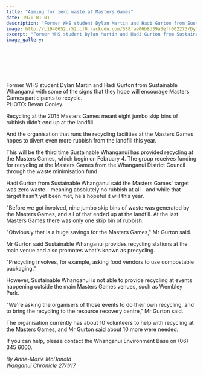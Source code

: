 ```yaml
---
title: "Aiming for zero waste at Masters Games"
date: 1970-01-01
description: "Former WHS student Dylan Martin and Hadi Gurton from Sustainable Whanganui with some of the signs that they hope will encourage Masters Games participants to recycle..."
image: http://c1940652.r52.cf0.rackcdn.com/588fae06b8d39a3eff002273/Dylan-Martin-ex-whs-chron-jan-2017.jpg
excerpt: "Former WHS student Dylan Martin and Hadi Gurton from Sustainable Whanganui with some of the signs that they hope will encourage Masters Games participants to recycle."
image_gallery:
    
    
    
    
    
---
```


<p><span>Former WHS student Dylan Martin and Hadi Gurton from Sustainable Whanganui with some of the signs that they hope will encourage Masters Games participants to recycle. <br />PHOTO: Bevan Conley.</span></p>
<p>Recycling at the 2015 Masters Games meant eight jumbo skip bins of rubbish didn't end up at the landfill.</p>
<p>And the organisation that runs the recycling facilities at the Masters Games hopes to divert even more rubbish from the landfill this year.</p>
<p>This will be the third time Sustainable Whanganui has provided recycling at the Masters Games, which begin on February 4. The group receives funding for recycling at the Masters Games from the Whanganui District Council through the waste minimisation fund.</p>
<p>Hadi Gurton from Sustainable Whanganui said the Masters Games' target was zero waste - meaning absolutely no rubbish at all - and while that target hasn't yet been met, he's hopeful it will this year.</p>
<p>"Before we got involved, nine jumbo skip bins of waste was generated by the Masters Games, and all of that ended up at the landfill. At the last Masters Games there was only one skip bin of rubbish.</p>
<p>"Obviously that is a huge savings for the Masters Games," Mr Gurton said.</p>
<p>Mr Gurton said Sustainable Whanganui provides recycling stations at the main venue and also promotes what's known as precycling.</p>
<p>"Precycling involves, for example, asking food vendors to use compostable packaging."</p>
<p>However, Sustainable Whanganui is not able to provide recycling at events happening outside the main Masters Games venues, such as Wembley Park.</p>
<p>"We're asking the organisers of those events to do their own recycling, and to bring the recycling to the resource recovery centre," Mr Gurton said.</p>
<p>The organisation currently has about 10 volunteers to help with recycling at the Masters Games, and Mr Gurton said about 10 more were needed.</p>
<p>If you can help, please contact the Whanganui Environment Base on (06) 345 6000.</p>
<p class="clear syndicator"><em>By Anne-Marie McDonald</em><br /><em>Wanganui Chronicle 27/1/17</em></p>

